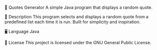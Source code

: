 📜 Quotes Generator
A simple Java program that displays a random quote.

📌 Description
This program selects and displays a random quote from a predefined list each time it is run. Built for simplicity and inspiration.

🖥️ Language
Java

📄 License
This project is licensed under the GNU General Public License.
